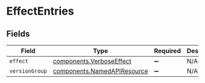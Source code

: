 # EffectEntries


## Fields

| Field                                                                      | Type                                                                       | Required                                                                   | Description                                                                |
| -------------------------------------------------------------------------- | -------------------------------------------------------------------------- | -------------------------------------------------------------------------- | -------------------------------------------------------------------------- |
| `effect`                                                                   | [components.VerboseEffect](../../models/components/verboseeffect.md)       | :heavy_minus_sign:                                                         | N/A                                                                        |
| `versionGroup`                                                             | [components.NamedAPIResource](../../models/components/namedapiresource.md) | :heavy_minus_sign:                                                         | N/A                                                                        |